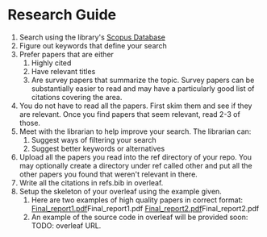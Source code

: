 # Research Guide

1. Search using the library's [Scopus Database](https://ezproxy.stevens.edu:2058/search/form.uri?display=basic#basic)
2. Figure out keywords that define your search
3. Prefer papers that are either
   1. Highly cited
   2. Have relevant titles
   3. Are survey papers that summarize the topic. Survey papers can be substantially easier to read and may have a particularly good list of citations covering the area.
4. You do not have to read all the papers. First skim them and see if they are relevant. Once you find papers that seem relevant, read 2-3 of those.
5. Meet with the librarian to help improve your search. The librarian can:
   1. Suggest ways of filtering your search
   2. Suggest better keywords or alternatives
6. Upload all the papers you read into the ref directory of your repo. You may optionally create a directory under ref called other and put all the other papers you found that weren't relevant in there.
7. Write all the citations in refs.bib in overleaf.
8. Setup the skeleton of your overleaf using the example given.
   1. Here are two examples of high quality papers in correct format: [Final_report1.pdf]()Final_report1.pdf [Final_report2.pdf]()Final_report2.pdf 
   2. An example of the source code in overleaf will be provided soon: TODO: overleaf URL.